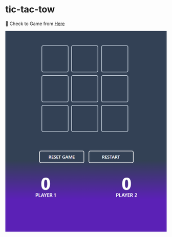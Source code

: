 # tic-tac-tow
🎲 Check to Game from [Here](https://abdurrahim373.github.io/tic-tac-toe/)


![Tic-Tac-Toe game screenshot](/assets/screenshot.png)
